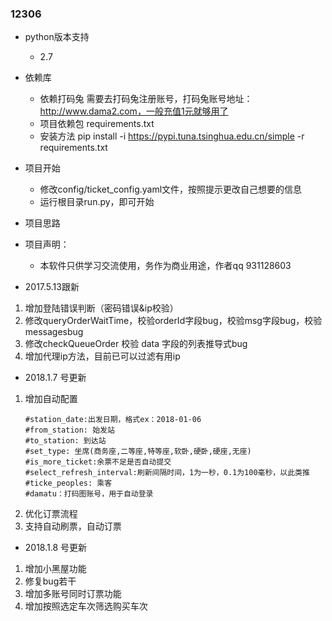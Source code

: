 ### 12306

- python版本支持
  - 2.7
- 依赖库
  - 依赖打码兔 需要去打码兔注册账号，打码兔账号地址：http://www.dama2.com，一般充值1元就够用了
  - 项目依赖包 requirements.txt
  - 安装方法 pip install -i https://pypi.tuna.tsinghua.edu.cn/simple -r requirements.txt

- 项目开始
  - 修改config/ticket_config.yaml文件，按照提示更改自己想要的信息
  - 运行根目录run.py，即可开始

- 项目思路


- 项目声明：
  - 本软件只供学习交流使用，务作为商业用途，作者qq 931128603

- 2017.5.13跟新
1. 增加登陆错误判断（密码错误&ip校验）
2. 修改queryOrderWaitTime，校验orderId字段bug，校验msg字段bug，校验messagesbug
3. 修改checkQueueOrder  校验 data 字段的列表推导式bug
4. 增加代理ip方法，目前已可以过滤有用ip


- 2018.1.7 号更新
1. 增加自动配置
    ```
    #station_date:出发日期，格式ex：2018-01-06
    #from_station: 始发站
    #to_station: 到达站
    #set_type: 坐席(商务座,二等座,特等座,软卧,硬卧,硬座,无座)
    #is_more_ticket:余票不足是否自动提交
    #select_refresh_interval:刷新间隔时间，1为一秒，0.1为100毫秒，以此类推
    #ticke_peoples: 乘客
    #damatu：打码图账号，用于自动登录
    ```
2. 优化订票流程
3. 支持自动刷票，自动订票

- 2018.1.8 号更新
1. 增加小黑屋功能
2. 修复bug若干
3. 增加多账号同时订票功能
4. 增加按照选定车次筛选购买车次
